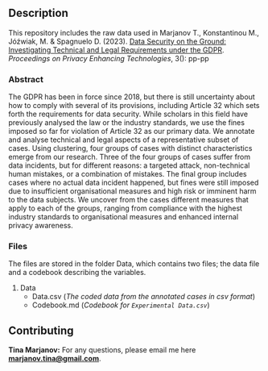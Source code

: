 ## Description

This repository includes the raw data used in Marjanov T., Konstantinou M., Jóźwiak, M. & Spagnuelo D. (2023). [Data Security on the Ground: Investigating Technical and Legal Requirements under the GDPR](here_goes_link_when_published). *Proceedings on Privacy Enhancing Technologies*, 3(): pp-pp

### Abstract

The GDPR has been in force since 2018, but there is still uncertainty about how to comply with several of its provisions, including Article 32 which sets forth the requirements for data security. While scholars in this field have previously analysed the law or the industry standards, we use the fines imposed so far for violation of Article 32 as our primary data. We annotate and analyse technical and legal aspects of a representative subset of cases. Using clustering, four groups of cases with distinct characteristics emerge from our research. Three of the four groups of cases suffer from data incidents, but for different reasons: a targeted attack, non-technical human mistakes, or a combination of mistakes. The final group includes cases where no actual data incident happened, but fines were still imposed due to insufficient organisational measures and high risk or imminent harm to the data subjects. We uncover from the cases different measures that apply to each of the groups, ranging from compliance with the highest industry standards to organisational measures and enhanced internal privacy awareness.

### Files

The files are stored in the folder Data, which contains two files; the data file and a codebook describing the variables.

1. Data
   * Data.csv (*The coded data from the annotated cases in csv format*)
   * Codebook.md (*Codebook for ```Experimental Data.csv```*)

## Contributing

**Tina Marjanov:** 
For any questions, please email me here **marjanov.tina@gmail.com**.
